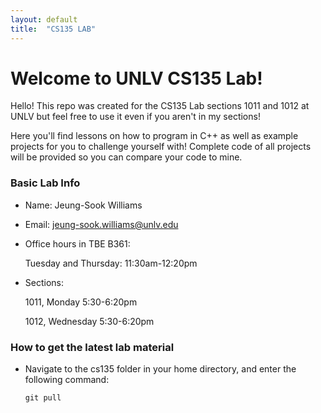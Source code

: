 ```yaml
---
layout: default
title:  "CS135 LAB"
---
```


# Welcome to UNLV CS135 Lab!

Hello! This repo was created for the CS135 Lab sections 1011 and 1012 at UNLV but feel free to use it even if you aren't in my sections!

Here you'll find lessons on how to program in C++ as well as example projects for you to challenge yourself with! Complete code of all projects will be provided so you can compare your code to mine.

### Basic Lab Info

- Name: Jeung-Sook Williams
- Email: jeung-sook.williams@unlv.edu
- Office hours in TBE B361:

    Tuesday and Thursday: 11:30am-12:20pm

- Sections:

    1011, Monday 5:30-6:20pm

    1012, Wednesday 5:30-6:20pm

### How to get the latest lab material

- Navigate to the cs135 folder in your home directory, and enter the following command:

    `git pull`
